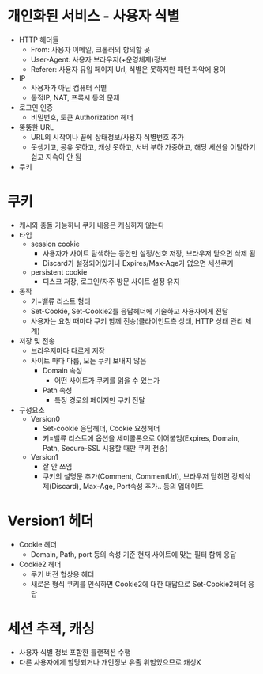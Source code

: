 # 개인화된 서비스 - 사용자 식별
- HTTP 헤더들
  - From: 사용자 이메일, 크롤러의 항의할 곳
  - User-Agent: 사용자 브라우저(+운영체제)정보
  - Referer: 사용자 유입 페이지 Url, 식별은 못하지만 패턴 파악에 용이 
- IP
  - 사용자가 아닌 컴퓨터 식별
  - 동적IP, NAT, 프록시 등의 문제 
- 로그인 인증
  - 비밀번호, 토큰 Authorization 헤더
- 뚱뚱한 URL
  - URL의 시작이나 끝에 상태정보/사용자 식별번호 추가
  - 못생기고, 공유 못하고, 캐싱 못하고, 서버 부하 가중하고, 해당 세션을 이탈하기 쉽고 지속이 안 됨
- 쿠키
 

# 쿠키
- 캐시와 충돌 가능하니 쿠키 내용은 캐싱하지 않는다
- 타입
  - session cookie
    - 사용자가 사이트 탐색하는 동안만 설정/선호 저장, 브라우저 닫으면 삭제 됨
    - Discard가 설정되어있거나 Expires/Max-Age가 없으면 세션쿠키 
  - persistent cookie
    - 디스크 저장, 로그인/자주 방문 사이트 설정 유지
- 동작
  - 키=밸류 리스트 형태
  - Set-Cookie, Set-Cookie2를 응답헤더에 기술하고 사용자에게 전달
  - 사용자는 요청 때마다 쿠키 함께 전송(클라이언트측 상태, HTTP 상태 관리 체계)  
- 저장 및 전송
  - 브라우저마다 다르게 저장
  - 사이트 마다 다름, 모든 쿠키 보내지 않음
    - Domain 속성
      - 어떤 사이트가 쿠키를 읽을 수 있는가
    - Path 속성
      - 특정 경로의 페이지만 쿠키 전달
- 구성요소
  - Version0
    - Set-cookie 응답헤더, Cookie 요청헤더
    - 키=밸류 리스트에 옵션을 세미콜론으로 이어붙임(Expires, Domain, Path, Secure-SSL 시용할 때만 쿠키 전송)
  - Version1
    - 잘 안 쓰임
    - 쿠키의 설명문 추가(Comment, CommentUrl), 브라우저 닫히면 강제삭제(Discard), Max-Age, Port속성 추가.. 등의 업데이트

# Version1 헤더
- Cookie 헤더
  - Domain, Path, port 등의 속성 기준 현재 사이트에 맞는 필터 함께 응답
- Cookie2 헤더
  - 쿠키 버전 협상용 헤더
  - 새로운 형식 쿠키를 인식하면 Cookie2에 대한 대답으로 Set-Cookie2헤더 응답
 

# 세션 추적, 캐싱
- 사용자 식별 정보 포함한 틀랜잭션 수행
- 다른 사용자에게 할당되거나 개인정보 유출 위험있으므로 캐싱X
